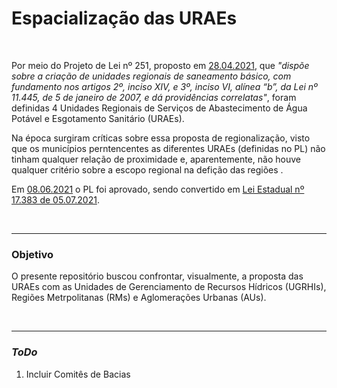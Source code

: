 # Espacialização das URAEs

<br>

Por meio do Projeto de Lei nº 251, proposto em <u>28.04.2021</u>, que *"dispõe sobre a criação de unidades regionais de saneamento básico, com fundamento nos artigos 2º, inciso XIV, e 3º, inciso VI, alínea “b”, da Lei nº 11.445, de 5 de janeiro de 2007, e dá providências correlatas"*, foram definidas 4 Unidades Regionais de Serviços de Abastecimento de Água Potável e Esgotamento Sanitário (URAEs).

Na época surgiram críticas sobre essa proposta de regionalização, visto que os municípios perntencentes as diferentes URAEs (definidas no PL) não tinham qualquer relação de proximidade e, aparentemente, não houve qualquer critério sobre a escopo regional na defição das regiões . 

Em <u>08.06.2021</u> o PL foi aprovado, sendo convertido em [Lei Estadual nº 17.383 de 05.07.2021](https://www.al.sp.gov.br/repositorio/legislacao/lei/2021/lei-17383-05.07.2021.html).

<br>

----

### Objetivo

O presente repositório buscou confrontar, visualmente, a proposta das URAEs com as Unidades de Gerenciamento de Recursos Hídricos (UGRHIs), Regiões Metrpolitanas (RMs) e Aglomerações Urbanas (AUs).

<br>

----

### *ToDo*

1. Incluir Comitês de Bacias
